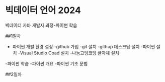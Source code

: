 # 빅데이터 언어 2024
빅데이터 자바 개발자 과정-파이썬 학습

##1일차
- 파이썬 개발 환경 설정
    -github 가입
    -git 설치
    -githup 데스크탑 설치
    -파이썬 설치
    -Visual Studio Coad 설치
    -나눔고딩코딩 글자체 설치

-파이썬 학습
    -파이썬 개요
    -파이썬 기초 문법

##2일차